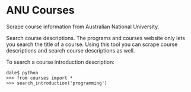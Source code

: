 # ANU Courses
Scrape course information from Australian National University. 

Search course descriptions. The programs and courses website only lets you search the title of a course. Using this tool you can scrape course descriptions and search course descriptions as well.

To search a course introduction description:

```
dale$ python
>>> from courses import *
>>> search_introduction('programming')
```

